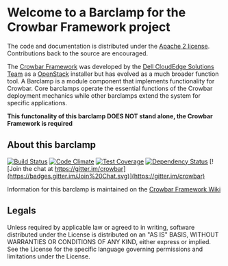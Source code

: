 Welcome to a Barclamp for the Crowbar Framework project
=======================================================

The code and documentation is distributed under the [Apache 2 license](http://www.apache.org/licenses/LICENSE-2.0.html).
Contributions back to the source are encouraged.

The [Crowbar Framework](https://github.com/crowbar/crowbar) was developed by the
[Dell CloudEdge Solutions Team](http://dell.com/openstack) as a [OpenStack](http://OpenStack.org) installer but has
evolved as a much broader function tool. A Barclamp is a module component that implements functionality for Crowbar.
Core barclamps operate the essential functions of the Crowbar deployment mechanics while other barclamps extend the
system for specific applications.

**This functonality of this barclamp DOES NOT stand alone, the Crowbar Framework is required**

About this barclamp
-------------------

[![Build Status](https://travis-ci.org/crowbar/barclamp-logging.svg?branch=master)](https://travis-ci.org/crowbar/barclamp-logging)
[![Code Climate](https://codeclimate.com/github/crowbar/barclamp-logging/badges/gpa.svg)](https://codeclimate.com/github/crowbar/barclamp-logging)
[![Test Coverage](https://codeclimate.com/github/crowbar/barclamp-logging/badges/coverage.svg)](https://codeclimate.com/github/crowbar/barclamp-logging)
[![Dependency Status](https://gemnasium.com/crowbar/barclamp-logging.svg)](https://gemnasium.com/crowbar/barclamp-logging)
[![Join the chat at https://gitter.im/crowbar](https://badges.gitter.im/Join%20Chat.svg)](https://gitter.im/crowbar)

Information for this barclamp is maintained on the [Crowbar Framework Wiki](https://github.com/crowbar/crowbar/wiki)

Legals
------

Unless required by applicable law or agreed to in writing, software distributed under the License is distributed on
an "AS IS" BASIS, WITHOUT WARRANTIES OR CONDITIONS OF ANY KIND, either express or implied. See the License for the
specific language governing permissions and limitations under the License.
